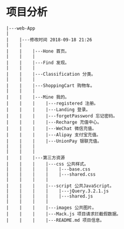 # 项目分析

    |---web-App
    |
    |    |---修改时间 2018-09-18 21:26
    |    |   
    |    |    |---Hone 首页。
    |    |    |   
    |    |    |---Find 发现。
    |    |    |   
    |    |    |---Classification 分类。
    |    |    |    
    |    |    |---ShoppingCart 购物车。
    |    |    |    
    |    |    |---Mine 我的。
    |    |    |    |---registered 注册。
    |    |    |    |---Landing 登录。 
    |    |    |    |---forgetPassword 忘记密码。
    |    |    |    |---Recharge 充值中心。  
    |    |    |    |---WeChat 微信充值。  
    |    |    |    |---Alipay 支付宝充值。
    |    |    |    |---UnionPay 银联充值。
    |    |    |    
    |    |    |  
    |    |    |---第三方资源
    |    |    |    |---css 公共样式。
    |    |    |    |    |---base.css
    |    |    |    |    |---shared.css
    |    |    |    |
    |    |    |    |---script 公共JavaScript。
    |    |    |    |    |---jQuery.3.2.1.js
    |    |    |    |    |---shared.js
    |    |    |    |
    |    |    |    |---images 公共图片。
    |    |    |    |---Mack.js 项目请求拦截假数据。
    |    |    |    |---README.md 项目信息。
